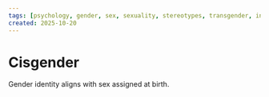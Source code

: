 ```yaml
---
tags: [psychology, gender, sex, sexuality, stereotypes, transgender, intersex, orientation, sexism, masculinity, STEM]
created: 2025-10-20
---
```

# Cisgender

Gender identity aligns with sex assigned at birth.

